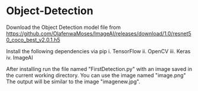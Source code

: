 # Object-Detection
Download the Object Detection model file from https://github.com/OlafenwaMoses/ImageAI/releases/download/1.0/resnet50_coco_best_v2.0.1.h5



Install the following dependencies via pip
i. TensorFlow
ii. OpenCV
iii. Keras
iv. ImageAI


After installing run the file named "FirstDetection.py" with an image saved in the current working directory.
You can use the image named "image.png"
The output will be similar to the image "imagenew.jpg".
